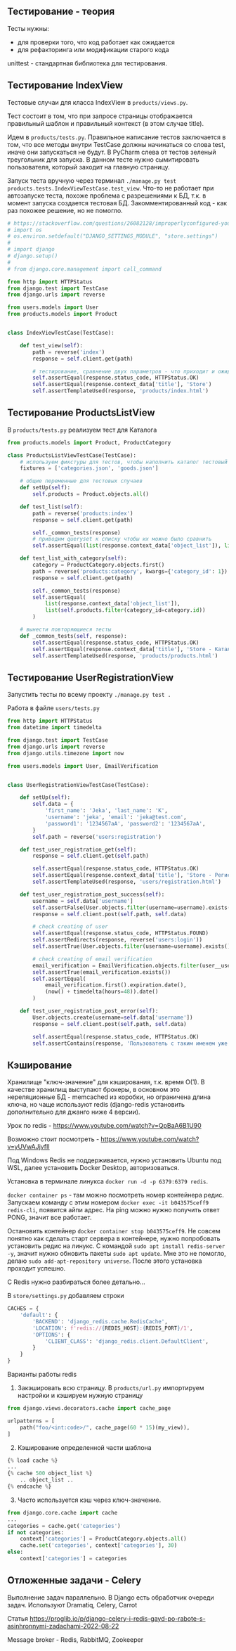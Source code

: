 ## Тестирование - теория

Тесты нужны:
- для проверки того, что код работает как ожидается
- для рефакторинга или модификации старого кода

unittest - стандартная библиотека для тестирования.

## Тестирование IndexView
Тестовые случаи для класса IndexView в `products/views.py`.

Тест состоит в том, что при запросе страницы отображается правильный шаблон и правильный контекст (в этом случае title).

Идем в `products/tests.py`. Правильное написание тестов заключается в том, что все методы внутри TestCase должны начинаться со слова test, иначе они запускаться не будут. В PyCharm слева от тестов зеленый треугольник для запуска. В данном тесте нужно сымитировать пользователя, который заходит на главную страницу.

Запуск теста вручную через терминал `./manage.py test products.tests.IndexViewTestCase.test_view`. Что-то не работает при автозапуске теста, похоже проблема с разрешениями к БД, т.к. в момент запуска создается тестовая БД. Закомментированный код - как раз похожее решение, но не помогло.
```python
# https://stackoverflow.com/questions/26082128/improperlyconfigured-you-must-either-define-the-environment-variable-django-set
# import os
# os.environ.setdefault("DJANGO_SETTINGS_MODULE", "store.settings")
#
# import django
# django.setup()
#
# from django.core.management import call_command

from http import HTTPStatus
from django.test import TestCase
from django.urls import reverse

from users.models import User
from products.models import Product


class IndexViewTestCase(TestCase):

    def test_view(self):
        path = reverse('index')
        response = self.client.get(path)

        # тестирование, сравнение двух параметров - что приходит и ожидаемое
        self.assertEqual(response.status_code, HTTPStatus.OK)
        self.assertEqual(response.context_data['title'], 'Store')
        self.assertTemplateUsed(response, 'products/index.html')
```

## Тестирование ProductsListView
В `products/tests.py` реализуем тест для Каталога
```python
from products.models import Product, ProductCategory

class ProductsListViewTestCase(TestCase):
    # используем фикстуры для тестов, чтобы наполнить каталог тестовый
    fixtures = ['categories.json', 'goods.json']

    # общие переменные для тестовых случаев
    def setUp(self):
        self.products = Product.objects.all()

    def test_list(self):
        path = reverse('products:index')
        response = self.client.get(path)

        self._common_tests(response)
        # приводим queryset к списку чтобы их можно было сравнить
        self.assertEqual(list(response.context_data['object_list']), list(self.products[:3]))

    def test_list_with_category(self):
        category = ProductCategory.objects.first()
        path = reverse('products:category', kwargs={'category_id': 1})
        response = self.client.get(path)

        self._common_tests(response)
        self.assertEqual(
            list(response.context_data['object_list']),
            list(self.products.filter(category_id=category.id))
        )

    # вынести повторяющиеся тесты
    def _common_tests(self, response):
        self.assertEqual(response.status_code, HTTPStatus.OK)
        self.assertEqual(response.context_data['title'], 'Store - Каталог')
        self.assertTemplateUsed(response, 'products/products.html')
```
## Тестирование UserRegistrationView
Запустить тесты по всему проекту `./manage.py test .`

Работа в файле `users/tests.py`
```python
from http import HTTPStatus
from datetime import timedelta

from django.test import TestCase
from django.urls import reverse
from django.utils.timezone import now

from users.models import User, EmailVerification


class UserRegistrationViewTestCase(TestCase):

    def setUp(self):
        self.data = {
            'first_name': 'Jeka', 'last_name': 'K',
            'username': 'jeka', 'email': 'jeka@test.com',
            'password1': '1234567aA', 'password2': '1234567aA',
        }
        self.path = reverse('users:registration')

    def test_user_registration_get(self):
        response = self.client.get(self.path)

        self.assertEqual(response.status_code, HTTPStatus.OK)
        self.assertEqual(response.context_data['title'], 'Store - Регистрация')
        self.assertTemplateUsed(response, 'users/registration.html')

    def test_user_registration_post_success(self):
        username = self.data['username']
        self.assertFalse(User.objects.filter(username=username).exists())
        response = self.client.post(self.path, self.data)

        # check creating of user
        self.assertEqual(response.status_code, HTTPStatus.FOUND)
        self.assertRedirects(response, reverse('users:login'))
        self.assertTrue(User.objects.filter(username=username).exists())

        # check creating of email verification
        email_verification = EmailVerification.objects.filter(user__username=username)
        self.assertTrue(email_verification.exists())
        self.assertEqual(
            email_verification.first().expiration.date(),
            (now() + timedelta(hours=48)).date()
        )

    def test_user_registration_post_error(self):
        User.objects.create(username=self.data['username'])
        response = self.client.post(self.path, self.data)

        self.assertEqual(response.status_code, HTTPStatus.OK)
        self.assertContains(response, 'Пользователь с таким именем уже существует.', html=True)
```

## Кэширование
Хранилище "ключ-значение" для кэширования, т.к. время O(1). В качестве хранилищ выступают брокеры, в основном это нереляционные БД - memcached из коробки, но ограничена длина ключа, но чаще используют redis (django-redis установить дополнительно для джанго ниже 4 версии).

Урок по redis - https://www.youtube.com/watch?v=QpBaA6B1U90

Возможно стоит посмотреть - https://www.youtube.com/watch?v=yUVwAJjvfII

Под Windows Redis не поддерживается, нужно установить Ubuntu под WSL, далее установить Docker Desktop, авторизоваться.

Установка в терминале линукса `docker run -d -p 6379:6379 redis`.

`docker container ps` - там можно посмотреть номер контейнера редис. Запускаем команду с этим номером `docker exec -it b043575ceff9 redis-cli`, появится айпи адрес. На ping можно нужно получить ответ PONG, значит все работает.

Остановить контейнер `docker container stop b043575ceff9`.
Не совсем понятно как сделать старт сервера в контейнере, нужно попробовать установить редис на линукс. С командой `sudo apt install redis-server -y`, значит нужно обновить пакеты `sudo apt update`. Мне это не помогло, делаю `sudo add-apt-repository universe`. После этого установка проходит успешно.

С Redis нужно разбираться более детально...

В `store/settings.py` добавляем строки
```python
CACHES = {
    'default': {
        'BACKEND': 'django_redis.cache.RedisCache',
        'LOCATION': f'redis://{REDIS_HOST}:{REDIS_PORT}/1',
        'OPTIONS': {
            'CLIENT_CLASS': 'django_redis.client.DefaultClient',
        }
    }
}
```
Варианты работы redis
1. Закэшировать всю страницу. В `products/url.py` импортируем настройки и кэшируем нужную страницу
```python
from django.views.decorators.cache import cache_page

urlpatterns = [
    path("foo/<int:code>/", cache_page(60 * 15)(my_view)),
]
```
2. Кэширование определенной части шаблона
```python
{% load cache %}
...
{% cache 500 object_list %}
    .. object_list ..
{% endcache %}
```
3. Часто используется кэш через ключ-значение.
```python
from django.core.cache import cache
...
categories = cache.get('categories')
if not categories:
    context['categories'] = ProductCategory.objects.all()
    cache.set('categories', context['categories'], 30)
else:
    context['categories'] = categories
```

## Отложенные задачи - Celery
Выполнение задач параллельно. В Django есть обработчик очереди задач. Используют Dramatiq, Celery, Carrot

Статья https://proglib.io/p/django-celery-i-redis-gayd-po-rabote-s-asinhronnymi-zadachami-2022-08-22

Message broker - Redis, RabbitMQ, Zookeeper

